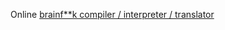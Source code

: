 Online <a href="https://andndre.github.io/bf-interpreter">brainf**k compiler / interpreter / translator</a>
